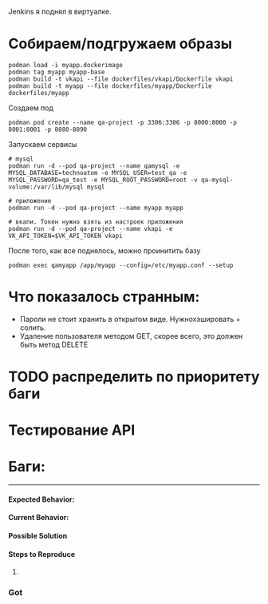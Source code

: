 Jenkins я поднял в виртуалке.

# Собираем/подгружаем образы
```
podman load -i myapp.dockerimage
podman tag myapp myapp-base
podman build -t vkapi --file dockerfiles/vkapi/Dockerfile vkapi
podman build -t myapp --file dockerfiles/myapp/Dockerfile dockerfiles/myapp
```

Создаем под
```
podman pod create --name qa-project -p 3306:3306 -p 8000:8000 -p 8001:8001 -p 8080-8090
```

Запускаем сервисы
```
# mysql
podman run -d --pod qa-project --name qamysql -e MYSQL_DATABASE=technoatom -e MYSQL_USER=test_qa -e MYSQL_PASSWORD=qa_test -e MYSQL_ROOT_PASSWORD=root -v qa-mysql-volume:/var/lib/mysql mysql

# приложение
podman run -d --pod qa-project --name myapp myapp

# вкапи. Токен нужно взять из настроек приложения
podman run -d --pod qa-project --name vkapi -e VK_API_TOKEN=$VK_API_TOKEN vkapi
```

После того, как все поднялось, можно проинитить базу
```
podman exec qamyapp /app/myapp --config=/etc/myapp.conf --setup
```

# Что показалось странным:

* Пароли не стоит хранить в открытом виде. Нужнохэшировать + солить.
* Удаление пользователя методом GET, скорее всего, это должен быть метод DELETE


# TODO распределить по приоритету баги

# Тестирование API

# Баги:

---



#### Expected Behavior:

#### Current Behavior:

#### Possible Solution

#### Steps to Reproduce

1.

### Got